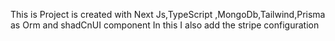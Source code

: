 This is Project is created with Next Js,TypeScript ,MongoDb,Tailwind,Prisma as Orm and shadCnUI component
In this I also add the stripe configuration
